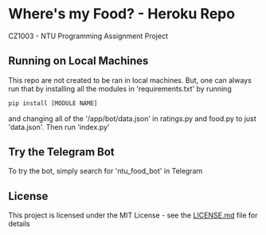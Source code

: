 # Where's my Food? - Heroku Repo

CZ1003 - NTU Programming Assignment Project

## Running on Local Machines

This repo are not created to be ran in local machines. But, one can always run that by installing all the modules in 'requirements.txt' by running 
```cmd
pip install [MODULE NAME]
```
and changing all of the '/app/bot/data.json' in ratings.py and food.py to just 'data.json'. Then run 'index.py'

## Try the Telegram Bot

To try the bot, simply search for 'ntu_food_bot' in Telegram

## License

This project is licensed under the MIT License - see the [LICENSE.md](LICENSE.md) file for details
